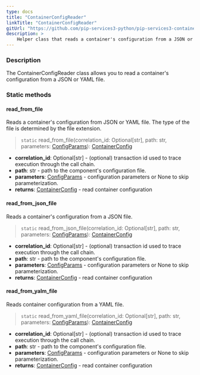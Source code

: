 ```yaml
---
type: docs
title: "ContainerConfigReader"
linkTitle: "ContainerConfigReader"
gitUrl: "https://github.com/pip-services3-python/pip-services3-container-python"
description: >
    Helper class that reads a container's configuration from a JSON or YAML file.
---
```


### Description

The ContainerConfigReader class allows you to read a container's configuration from a JSON or YAML file.

### Static methods

#### read_from_file
Reads a container's configuration from JSON or YAML file.
The type of the file is determined by the file extension.

> `static` read_from_file(correlation_id: Optional[str], path: str, parameters: [ConfigParams](../../../commons/config/config_params)): [ContainerConfig](../container_config)

- **correlation_id**: Optional[str] - (optional) transaction id used to trace execution through the call chain.
- **path**: str - path to the component's configuration file.
- **parameters**: [ConfigParams](../../../commons/config/config_params) - configuration parameters or None to skip parameterization.
- **returns**: [ContainerConfig](../container_config) - read container configuration


#### read_from_json_file
Reads a container's configuration from a JSON file.

> `static` read_from_json_file(correlation_id: Optional[str], path: str, parameters: [ConfigParams](../../../commons/config/config_params)): [ContainerConfig](../container_config)

- **correlation_id**: Optional[str] - (optional) transaction id used to trace execution through the call chain.
- **path**: str - path to the component's configuration file.
- **parameters**: [ConfigParams](../../../commons/config/config_params) - configuration parameters or None to skip parameterization.
- **returns**: [ContainerConfig](../container_config) - read container configuration


#### read_from_yalm_file
Reads container configuration from a YAML file.

> `static` read_from_yaml_file(correlation_id: Optional[str], path: str, parameters: [ConfigParams](../../../commons/config/config_params)): [ContainerConfig](../container_config)

- **correlation_id**: Optional[str] - (optional) transaction id used to trace execution through the call chain.
- **path**: str - path to the component's configuration file.
- **parameters**: [ConfigParams](../../../commons/config/config_params) - configuration parameters or None to skip parameterization.
- **returns**: [ContainerConfig](../container_config) - read container configuration
